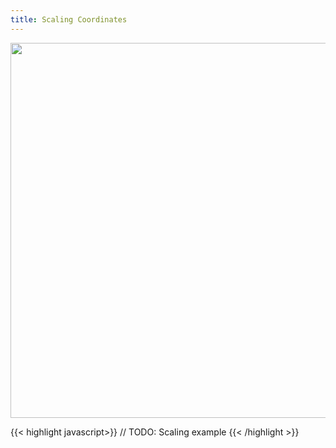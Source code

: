 ```yaml
---
title: Scaling Coordinates
---
```


<img src="/images/cartesian-coordinate-system.svg" class="border" width="600px" style="display:block; margin:auto;">

{{< highlight javascript>}}
// TODO: Scaling example
{{< /highlight >}}
